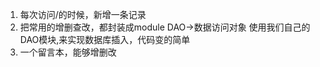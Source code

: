 01. 每次访问/的时候，新增一条记录
02. 把常用的增删查改，都封装成module
    DAO->数据访问对象
    使用我们自己的DAO模块,来实现数据库插入，代码变的简单
03. 一个留言本，能够增删改
